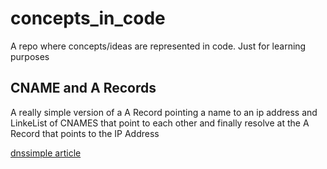 # concepts_in_code
A repo where concepts/ideas are represented in code. Just for learning purposes



## CNAME and A Records

A really simple version of a A Record pointing a name to an ip address and LinkeList of CNAMES that point to each other and finally resolve at the A Record that points to the IP Address 

[dnssimple article](https://support.dnsimple.com/articles/differences-a-cname-records/)
